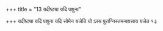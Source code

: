 +++
title = "13 यदीष्ट्या यदि पशुना"

+++
यदीष्ट्या यदि पशुना यदि सोमेन यजेति यो ऽस्य पुराग्निस्तमन्ववसाय यजेत १३